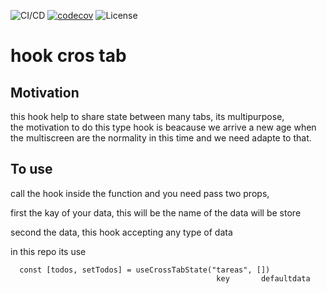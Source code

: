 
![CI/CD](https://github.com/dyarleniber/react-workflow-gh-actions/workflows/CI/CD/badge.svg)
[![codecov](https://codecov.io/gh/josermarinr/hook-cross-tab/branch/master/graph/badge.svg)](https://codecov.io/gh/josermarinr/hook-cross-tab)
![License](https://img.shields.io/github/license/dyarleniber/react-workflow-gh-actions)


# hook cros tab

## Motivation

this hook help to share state between many tabs, its multipurpose,  
the motivation to do this type hook is beacause we arrive a new age 
when the multiscreen are the normality in this time and we need adapte to that.

## To use

call the hook inside the function and you need pass two props,

first the kay of your data, this will be the name of the data will be store

second the data, this hook accepting any type of data

in this repo its use
```
  const [todos, setTodos] = useCrossTabState("tareas", [])
                                              key       defaultdata
```
